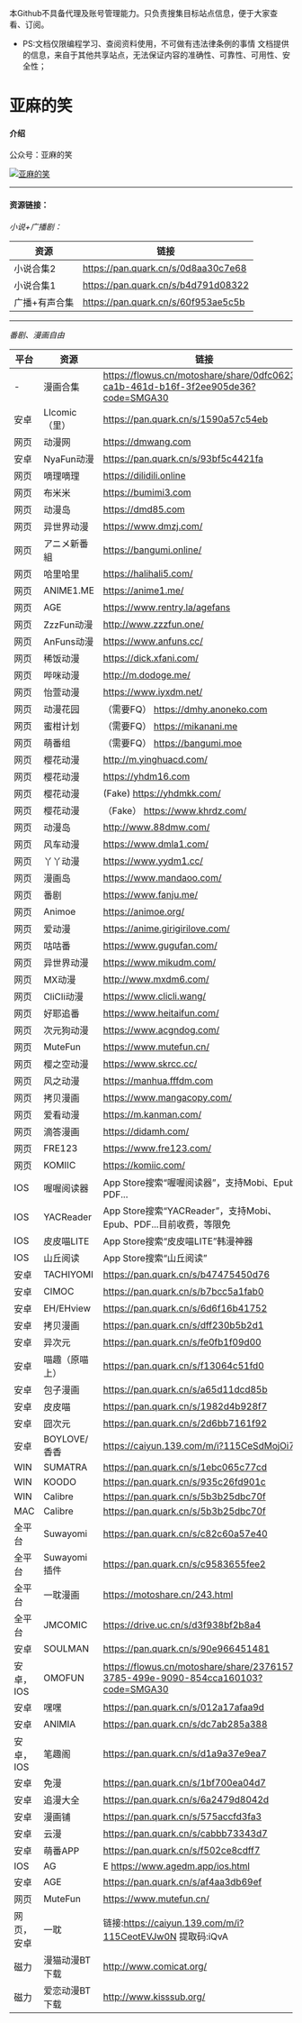 本Github不具备代理及账号管理能力。只负责搜集目标站点信息，便于大家查看、订阅。

- PS:文档仅限编程学习、查阅资料使用，不可做有违法律条例的事情
文档提供的信息，来自于其他共享站点，无法保证内容的准确性、可靠性、可用性、安全性；

# 亚麻的笑

#### 介绍
公众号：亚麻的笑

[![亚麻的笑](https://img.xsojson.com/file/0ffaf44aeac0b578922d8.jpg)](https://flowus.cn/motoshare/share/0dfc0623-ca1b-461d-b16f-3f2ee905de36?code=SMGA30)

--------

#### 资源链接：

_小说+广播剧：_

| 资源      | 链接 |
| ----------- | ----------- |
| 小说合集2      | https://pan.quark.cn/s/0d8aa30c7e68       |
| 小说合集1   | https://pan.quark.cn/s/b4d791d08322        |
| 广播+有声合集   | https://pan.quark.cn/s/60f953ae5c5b        |
--------

_番剧、漫画自由_


|  平台    | 资源  | 链接|
| ----------- | ----------- | -----------|
|-|漫画合集|https://flowus.cn/motoshare/share/0dfc0623-ca1b-461d-b16f-3f2ee905de36?code=SMGA30|
|安卓|LIcomic（里）|https://pan.quark.cn/s/1590a57c54eb|
| 网页| 	动漫网	| https://dmwang.com| 
| 安卓| 	NyaFun动漫	| https://pan.quark.cn/s/93bf5c4421fa		| 
| 网页| 	嘀理嘀理| 	https://dilidili.online| 
| 网页| 	布米米| 	https://bumimi3.com
| 网页	| 动漫岛| 	https://dmd85.com
| 网页| 	异世界动漫	| https://www.dmzj.com/
| 网页| 	アニメ新番組	| https://bangumi.online/
| 网页	| 哈里哈里	| https://halihali5.com/
| 网页	| ANIME1.ME	| https://anime1.me/
| 网页	| AGE	| https://www.rentry.la/agefans
| 网页	| ZzzFun动漫| 	http://www.zzzfun.one/
| 网页	| AnFuns动漫	| https://www.anfuns.cc/ 
| 网页	| 稀饭动漫	| https://dick.xfani.com/
| 网页	| 哔咪动漫| 	http://m.dodoge.me/
| 网页	| 怡萱动漫	| https://www.iyxdm.net/
| 网页	| 动漫花园| （需要FQ）	 https://dmhy.anoneko.com
| 网页	| 蜜柑计划| （需要FQ） 	https://mikanani.me
| 网页	| 萌番组| （需要FQ） 	https://bangumi.moe
| 网页	| 樱花动漫| 	http://m.yinghuacd.com/
| 网页	| 樱花动漫	| https://yhdm16.com
| 网页| 	樱花动漫| (Fake)	https://yhdmkk.com/
| 网页	| 樱花动漫| （Fake）	https://www.khrdz.com/
| 网页	| 动漫岛| 	http://www.88dmw.com/
| 网页	| 风车动漫| 	https://www.dmla1.com/
| 网页	| 丫丫动漫| 	https://www.yydm1.cc/
| 网页| 	漫画岛	| https://www.mandaoo.com/
| 网页| 	番剧| 	https://www.fanju.me/
| 网页	| Animoe| 	https://animoe.org/
| 网页| 	爱动漫	| https://anime.girigirilove.com/
| 网页| 	咕咕番| 	https://www.gugufan.com/
| 网页	| 异世界动漫	| https://www.mikudm.com/
| 网页| 	MX动漫| 	http://www.mxdm6.com/
| 网页| 	CliCli动漫	| https://www.clicli.wang/
| 网页| 	好耶追番| 	https://www.heitaifun.com/
| 网页	| 次元狗动漫| 	https://www.acgndog.com/
| 网页	| MuteFun| 	https://www.mutefun.cn/
| 网页	| 樱之空动漫| 	https://www.skrcc.cc/
| 网页	| 风之动漫| 	https://manhua.fffdm.com
| 网页	| 拷贝漫画| 	https://www.mangacopy.com/
| 网页	| 爱看动漫| 	https://m.kanman.com/
| 网页	| 滴答漫画	| https://didamh.com/
| 网页	| FRE123	| https://www.fre123.com/
| 网页| 	KOMIIC| 	https://komiic.com/
| IOS	| 喔喔阅读器| 	App Store搜索“喔喔阅读器”，支持Mobi、Epub、PDF...
| IOS| 	YACReader| 	App Store搜索“YACReader”，支持Mobi、Epub、PDF...目前收费，等限免
| IOS| 	皮皮喵LITE	| App Store搜索“皮皮喵LITE”韩漫神器
| IOS	| 山丘阅读	| App Store搜索“山丘阅读”
| 安卓| 	TACHIYOMI	| https://pan.quark.cn/s/b47475450d76
| 安卓| 	CIMOC| 	https://pan.quark.cn/s/b7bcc5a1fab0
| 安卓| 	EH/EHview	| https://pan.quark.cn/s/6d6f16b41752
| 安卓| 	拷贝漫画	| https://pan.quark.cn/s/dff230b5b2d1
| 安卓| 	异次元	| https://pan.quark.cn/s/fe0fb1f09d00
| 安卓| 	喵趣（原喵上）| 	https://pan.quark.cn/s/f13064c51fd0
| 安卓| 	包子漫画| 	https://pan.quark.cn/s/a65d11dcd85b
| 安卓| 	皮皮喵	| https://pan.quark.cn/s/1982d4b928f7
| 安卓| 	囧次元| 	https://pan.quark.cn/s/2d6bb7161f92
| 安卓	| BOYLOVE/香香	| https://caiyun.139.com/m/i?115CeSdMojOi7 
| WIN	| SUMATRA	| https://pan.quark.cn/s/1ebc065c77cd
| WIN| 	KOODO| 	https://pan.quark.cn/s/935c26fd901c
| WIN	| Calibre	| https://pan.quark.cn/s/5b3b25dbc70f
| MAC| 	Calibre	| https://pan.quark.cn/s/5b3b25dbc70f
| 全平台| 	Suwayomi	| https://pan.quark.cn/s/c82c60a57e40
| 全平台| 	Suwayomi插件| 	https://pan.quark.cn/s/c9583655fee2
| 全平台| 	一耽漫画	| https://motoshare.cn/243.html
| 全平台| 	JMCOMIC| 	https://drive.uc.cn/s/d3f938bf2b8a4
| 安卓| 	SOULMAN	| https://pan.quark.cn/s/90e966451481
| 安卓，IOS| 	OMOFUN	| https://flowus.cn/motoshare/share/23761574-3785-499e-9090-854cca160103?code=SMGA30 
| 安卓	| 嘿嘿| 	https://pan.quark.cn/s/012a17afaa9d
| 安卓| 	ANIMIA| 	https://pan.quark.cn/s/dc7ab285a388
| 安卓，IOS	|笔趣阁	| https://pan.quark.cn/s/d1a9a37e9ea7
| 安卓| 	免漫	| https://pan.quark.cn/s/1bf700ea04d7
| 安卓	| 追漫大全| 	https://pan.quark.cn/s/6a2479d8042d
| 安卓| 	漫画铺	| https://pan.quark.cn/s/575accfd3fa3
| 安卓| 	云漫| 	https://pan.quark.cn/s/cabbb73343d7
| 安卓| 	萌番APP| 	https://pan.quark.cn/s/f502ce8cdff7
| IOS| 	AG| E	https://www.agedm.app/ios.html
| 安卓	| AGE	| https://pan.quark.cn/s/af4aa3db69ef| 
| 网页	| MuteFun|	https://www.mutefun.cn/| 
| 网页，安卓	| 一耽	| 链接:https://caiyun.139.com/m/i?115CeotEVJw0N 提取码:iQvA | 
| 磁力	| 漫猫动漫BT下载| 	http://www.comicat.org/| 
| 磁力| 	爱恋动漫BT下载| 	http://www.kisssub.org/| 



